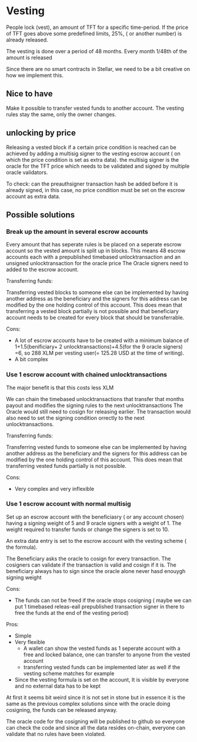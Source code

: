 # Vesting

People lock (vest), an amount of TFT for a specific time-period. If the price of TFT goes above some predefined limits, 25%, ( or another number) is already released.

The vesting is done over a period of 48 months. Every month 1/48th of the amount is released

Since there are no smart contracts in Stellar,  we need to be a bit creative on how we implement this.

## Nice to have

Make it possible to transfer vested funds to another account. The vesting rules stay the same, only the owner changes.

## unlocking by price

Releasing a vested block if a certain price condition is reached can be achieved by adding a multisig 
signer to the vesting escrow account ( on which the price condition is set as extra data). the multisig signer is the oracle for the TFT price which needs to be validated and signed by multiple oracle validators.

To check: can the preauthsigner transaction hash be added before it is already signed, in this case, no price condition must be set on the escrow account as extra data.

## Possible solutions

### Break up the amount in several escrow accounts

Every amount that has seperate rules is be placed on a seperate escrow account so the vested amount is split up in blocks. This means 48 escrow accounts each with a prepublished timebased unlocktransaction and an unsigned unlocktransaction for the oracle price The Oracle signers need to added to the escrow account.

Transferring funds:

Transferring vested blocks to someone else can be implemented by having another address as the beneficiary and the signers for this address can be modified by the one holding control of this account. This does mean that transferring a vested block partially is not possible and that beneficiary account needs to be created for every block that should be transferrable.

Cons:

- A lot of escrow accounts have to be created with  a minimum balance of 1+1.5(benificiary+ 2 unlocktransactions)+4.5(for the 9 oracle signers) =6, so 288 XLM per vesting user(= 125.28 USD at the time of writing).
- A bit complex

### Use 1 escrow account with chained unlocktransactions

The major benefit is that this costs less XLM

We can chain the timebased unlocktransactions that transfer that months payout  and modifies the signing rules to the next unlocktransactions The Oracle would still need to cosign for releasing earlier. The transaction would also need to set the signing condition orrectly to the next unlocktransactions.

Transferring funds:

Transferring vested funds to someone else can be implemented by having another address as the beneficiary and the signers for this address can be modified by the one holding control of this account. This does mean that transferring vested funds partially is not possible.

Cons:

- Very complex and very inflexible

### Use 1 escrow account with normal multisig

Set up an escrow account with the beneficiasry ( or any account chosen) having a signing weight of 5 and 9 oracle signers with a weight of 1. The weight required to transfer funds or change the signers is set to 10.

An extra data entry is set to the escrow account with the vesting scheme ( the formula).

The Beneficiary asks the oracle to cosign for every transaction. The cosigners can validate if the transaction is valid and cosign if it is. The beneficiary always has to sign since the oracle alone never hasd enouygh signing weight

Cons:

- The funds can not be freed if the oracle stops cosigning ( maybe we can put 1 timebased releas-eall prepublished transaction signer in there to free the funds at the end of the vesting period)

Pros:

- Simple
- Very flexible
  - A wallet can show the vested funds as 1 seperate account with a free and locked balance, one can transfer to anyone from the vested account
  - transferring vested funds can be implemented later as well if the vesting scheme matches for example
- Since the vesting formula is set on the account, It is visible by everyone and no external data has to be kept

At first it seems bit weird since it is not set in stone but in essence it is the same as the previous complex solutions since with the oracle doing cosigning, the funds can be released anyway.

The oracle code for the cosigning will be published to github so everyone can check the code and since all the data resides on-chain, everyone can validate that no rules have been violated.




